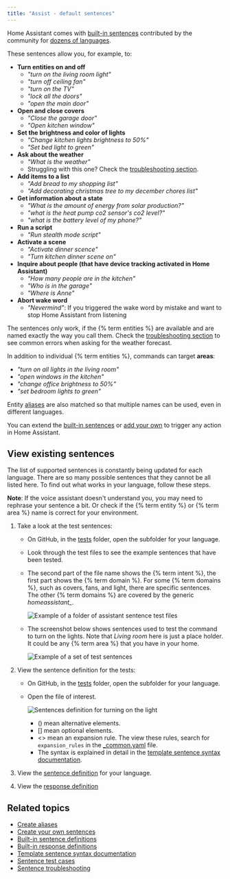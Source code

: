 ```yaml
---
title: "Assist - default sentences"
---
```


Home Assistant comes with [built-in sentences](https://github.com/home-assistant/intents/tree/main/sentences) contributed by the community for [dozens of languages](https://developers.home-assistant.io/docs/voice/intent-recognition/supported-languages).

These sentences allow you, for example, to:

- **Turn entities on and off**
    - *"turn on the living room light"*
    - *"turn off ceiling fan"*
    - *"turn on the TV"*
    - *"lock all the doors"*
    - *"open the main door"*
- **Open and close covers**
    - *"Close the garage door"*
    - *"Open kitchen window"*
- **Set the brightness and color of lights**
    - *"Change kitchen lights brightness to 50%"*
    - *"Set bed light to green"*
- **Ask about the weather**
    - *"What is the weather"*
    - Struggling with this one? Check the [troubleshooting section](/voice_control/troubleshooting/).
- **Add items to a list**
    - *"Add bread to my shopping list"*
    - *"Add decorating christmas tree to my december chores list"*
- **Get information about a state**
  - *"What is the amount of energy from solar production?"*
  - *"what is the heat pump co2 sensor's co2 level?"*
  - *"what is the battery level of my phone?"*
- **Run a script**
    - *"Run stealth mode script"*
- **Activate a scene**
    - *"Activate dinner scence"*
    - *"Turn kitchen dinner scene on"*
- **Inquire about people (that have device tracking activated in Home Assistant)**
    - *"How many people are in the kitchen"*
    - *"Who is in the garage"*
    - *"Where is Anne"*
- **Abort wake word**
    - *"Nevermind"*: If you triggered the wake word by mistake and want to stop Home Assistant from listening

The sentences only work, if the {% term entities %} are available and are named exactly the way you call them. Check the [troubleshooting section](/voice_control/troubleshooting/) to see common errors when asking for the weather forecast.

In addition to individual {% term entities %}, commands can target **areas**:

- *"turn on all lights in the living room"*
- *"open windows in the kitchen"*
- *"change office brightness to 50%"*
- *"set bedroom lights to green"*

Entity [aliases](/voice_control/aliases) are also matched so that multiple names can be used, even in different languages.

You can extend the [built-in sentences](https://github.com/home-assistant/intents/tree/main/sentences) or [add your own](/voice_control/custom_sentences) to trigger any action in Home Assistant.

## View existing sentences

The list of supported sentences is constantly being updated for each language. There are so many possible sentences that they cannot be all listed here. To find out what works in your language, follow these steps.

**Note**: If the voice assistant doesn't understand you, you may need to rephrase your sentence a bit. Or check if the {% term entity %} or {% term area %} name is correct for your environment.

1. Take a look at the test sentences:
    - On GitHub, in the [tests](https://github.com/home-assistant/intents/tree/main/sentences) folder, open the subfolder for your language.
    - Look through the test files to see the example sentences that have been tested.
    - The second part of the file name shows the {% term intent %}, the first part shows the {% term domain %}. For some {% term domains %}, such as covers, fans, and light, there are specific sentences.
        The other {% term domains %} are covered by the generic *homeassistant_*.

        ![Example of a folder of assistant sentence test files](/images/assist/intents-test-files.png)
        
    - The screenshot below shows sentences used to test the command to turn on the lights. Note that *Living room* here is just a place holder.
        It could be any {% term area %} that you have in your home.

        ![Example of a set of test sentences](/images/assist/assist-test-file-light-turn-on.png)

2. View the sentence definition for the tests:
    - On GitHub, in the [tests](https://github.com/home-assistant/intents/tree/main/tests) folder, open the subfolder for your language.
    - Open the file of interest.

        ![Sentences definition for turning on the light](/images/assist/assist-sentence-definition-01.png)

        - () mean alternative elements.
        - [] mean optional elements.
        - <> mean an expansion rule. The view these rules, search for `expansion_rules` in the [_common.yaml](https://github.com/home-assistant/intents/blob/main/sentences/en/_common.yaml) file.
        - The syntax is explained in detail in the [template sentence syntax documentation](https://developers.home-assistant.io/docs/voice/intent-recognition/template-sentence-syntax/).
3. View the [sentence definition](https://github.com/home-assistant/intents/tree/main/sentences) for your language.
4. View the [response definition](https://github.com/home-assistant/intents/tree/main/responses)

## Related topics

- [Create aliases](/voice_control/aliases/)
- [Create your own sentences](/voice_control/custom_sentences/)
- [Built-in sentence definitions](https://github.com/home-assistant/intents/tree/main/sentences)
- [Built-in response definitions](https://github.com/home-assistant/intents/tree/main/responses)
- [Template sentence syntax documentation](https://developers.home-assistant.io/docs/voice/intent-recognition/template-sentence-syntax/)
- [Sentence test cases](https://github.com/home-assistant/intents/tree/main/sentences)
- [Sentence troubleshooting](/voice_control/troubleshooting/)
